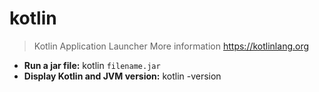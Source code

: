 # kotlin
> Kotlin Application Launcher
> More information <https://kotlinlang.org>
- **Run a jar file:**
kotlin `filename.jar`
- **Display Kotlin and JVM version:**
kotlin -version
